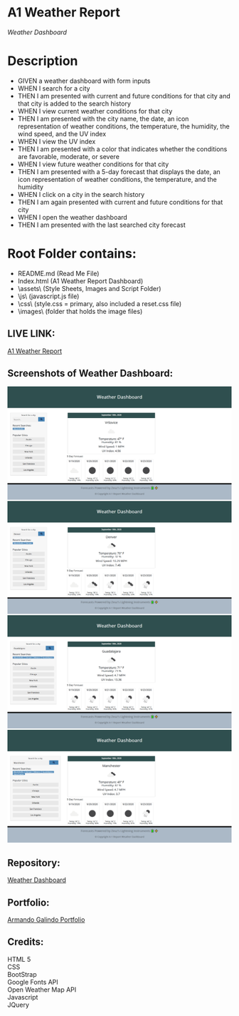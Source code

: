 # A1 Weather Report
*Weather Dashboard*
<br />

# Description

- GIVEN a weather dashboard with form inputs
- WHEN I search for a city
- THEN I am presented with current and future conditions for that city and that city is added to the search history
- WHEN I view current weather conditions for that city
- THEN I am presented with the city name, the date, an icon representation of weather conditions, the temperature, the humidity, the wind speed, and the UV index
- WHEN I view the UV index
- THEN I am presented with a color that indicates whether the conditions are favorable, moderate, or severe
- WHEN I view future weather conditions for that city
- THEN I am presented with a 5-day forecast that displays the date, an icon representation of weather conditions, the temperature, and the humidity
- WHEN I click on a city in the search history
- THEN I am again presented with current and future conditions for that city
- WHEN I open the weather dashboard
- THEN I am presented with the last searched city forecast



# Root Folder contains:

* README.md            (Read Me File)
* Index.html           (A1 Weather Report Dashboard)
* \assets\             (Style Sheets, Images and Script Folder)
*  \js\               (javascript.js file)
*  \css\              (style.css = primary, also included a reset.css file)
*  \images\           (folder that holds the image files)

## LIVE LINK: 
<a href="https://cdmmandalorian.github.io/A1WeatherReport/">A1 Weather Report</a>

## Screenshots of Weather Dashboard:
<img src="./assets\images\Screenshot_2020-09-18 A1-Report Weather Dashboard.png">
<img src="./assets\images\Screenshot_2020-09-18 A1-Report Weather Dashboard(1).png">
<img src="./assets\images\Screenshot_2020-09-18 A1-Report Weather Dashboard(2).png">
<img src="./assets\images\Screenshot_2020-09-18 A1-Report Weather Dashboard(3).png">

## Repository:  
[Weather Dashboard](https://github.com/CdmMandalorian/A1WeatherReport.github.io)  

  
## Portfolio:  
[Armando Galindo Portfolio](https://cdmmandalorian.github.io/AEGcodesPortfolio/)
  
## Credits:    
HTML 5  
CSS    
BootStrap      
Google Fonts API        
Open Weather Map API        
Javascript   
JQuery     
